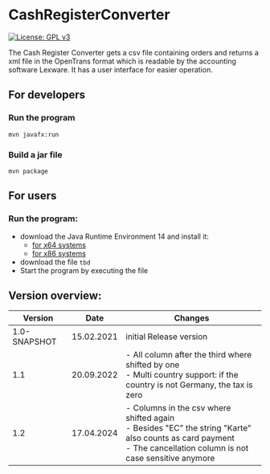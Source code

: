 # CashRegisterConverter

[![License: GPL v3](https://img.shields.io/badge/License-GPLv3-blue.svg)](https://www.gnu.org/licenses/gpl-3.0)

The Cash Register Converter gets a csv file containing orders and returns a xml file in the OpenTrans format which 
is readable by the accounting software Lexware. It has a user interface for easier operation.

## For developers

### Run the program

````shell script
mvn javafx:run
````

### Build a jar file

````shell script
mvn package
````

## For users

### Run the program:

- download the Java Runtime Environment 14 and install it:
    - [for x64 systems](https://github.com/AdoptOpenJDK/openjdk14-binaries/releases/download/jdk-14.0.2%2B12/OpenJDK14U-jre_x64_windows_hotspot_14.0.2_12.msi)
    - [for x86 systems](https://github.com/AdoptOpenJDK/openjdk14-binaries/releases/download/jdk-14.0.2%2B12/OpenJDK14U-jre_x86-32_windows_hotspot_14.0.2_12.msi)
- download the file ``tbd``
- Start the program by executing the file

## Version overview:

 Version | Date | Changes
 ------- | ---- | -------
1.0-SNAPSHOT | 15.02.2021 | initial Release version 
1.1 | 20.09.2022 | - All column after the third where shifted by one <br /> - Multi country support: if the country is not Germany, the tax is zero
1.2 | 17.04.2024 | - Columns in the csv where shifted again <br /> - Besides "EC" the string "Karte" also counts as card payment <br /> - The cancellation column is not case sensitive anymore


